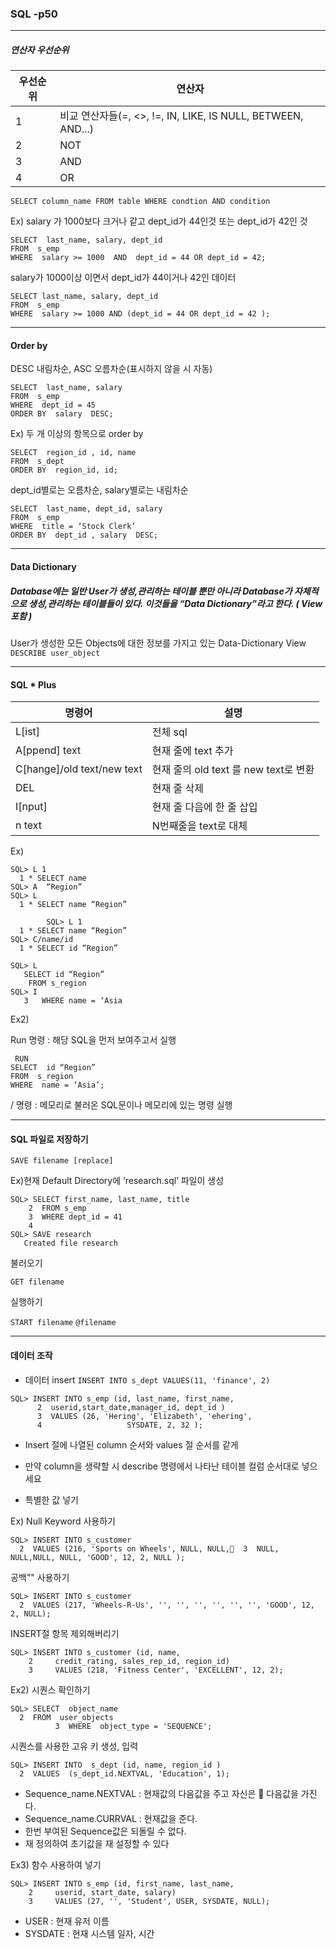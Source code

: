 ### SQL -p50

---

##### 연산자 우선순위

우선순위 | 연산자
---- | ----
1 | 비교 연산자들(=, <>, !=, IN, LIKE, IS NULL, BETWEEN, AND...)
2 | NOT
3 | AND
4 | OR

`SELECT column_name FROM table WHERE condtion AND condition`

Ex)
salary 가 1000보다 크거나 같고 dept_id가 44인것 또는 dept_id가 42인 것
```
SELECT  last_name, salary, dept_id
FROM  s_emp
WHERE  salary >= 1000  AND  dept_id = 44 OR dept_id = 42;

```

salary가 1000이상 이면서 dept_id가 44이거나 42인 데이터
```
SELECT last_name, salary, dept_id
FROM  s_emp
WHERE  salary >= 1000 AND (dept_id = 44 OR dept_id = 42 );

```

---

#### Order by

DESC 내림차순, ASC 오름차순(표시하지 않을 시 자동)

```
SELECT  last_name, salary
FROM  s_emp
WHERE  dept_id = 45
ORDER BY  salary  DESC;

```

Ex)
두 개 이상의 항목으로 order by
```
SELECT  region_id , id, name
FROM  s_dept
ORDER BY  region_id, id;
```

dept_id별로는 오름차순, salary별로는 내림차순

```
SELECT  last_name, dept_id, salary
FROM  s_emp
WHERE  title = ‘Stock Clerk’
ORDER BY  dept_id , salary  DESC;
```

---


#### Data Dictionary

##### Database에는 일반 User가 생성,관리하는 테이블 뿐만 아니라 Database가 자체적으로 생성,관리하는 테이블들이 있다. 이것들을 “Data Dictionary”라고 한다. ( View 포함 )

User가 생성한 모든 Objects에 대한 정보를 가지고 있는 Data-Dictionary View
`DESCRIBE user_object`

----

#### SQL * Plus

명령어 | 설명
---- | ----
L[ist] | 전체 sql
A[ppend] text | 현재 줄에 text 추가
C[hange]/old text/new text | 현재 줄의 old text 를 new text로 변환
DEL | 현재 줄 삭제
I[nput] | 현재 줄 다음에 한 줄 삽입
n text | N번째줄을 text로 대체

 Ex)
 
 ```
 SQL> L 1
   1 * SELECT name
SQL> A  “Region”
SQL> L
   1 * SELECT name “Region”

 ```
 
 ```
         SQL> L 1
   1 * SELECT name “Region”
SQL> C/name/id
   1 * SELECT id “Region”
```

```
SQL> L
   SELECT id “Region”
    FROM s_region
SQL> I
   3   WHERE name = ‘Asia
```

Ex2)

Run 명령 : 해당 SQL을 먼저 보여주고서 실행

```
 RUN
SELECT  id “Region”
FROM  s_region
WHERE  name = ‘Asia’;

```

/ 명령 : 메모리로 불러온 SQL문이나 메모리에 있는 명령 실행

---

#### SQL 파일로 저장하기

`SAVE filename [replace]`

Ex)현재 Default Directory에 ‘research.sql’ 파일이 생성

```
SQL> SELECT first_name, last_name, title
    2  FROM s_emp
    3  WHERE dept_id = 41
    4  
SQL> SAVE research
   Created file research

```

불러오기

`GET filename`

실행하기

`START filename`
`@filename`

----

#### 데이터 조작

- 데이터 insert
`INSERT INTO s_dept VALUES(11, 'finance', 2)`

```
SQL> INSERT INTO s_emp (id, last_name, first_name,
      2  userid,start_date,manager_id, dept_id )
      3  VALUES (26, 'Hering', 'Elizabeth', 'ehering',
      4                   SYSDATE, 2, 32 );
```
- Insert 절에 나열된 column 순서와 values 절 순서를 같게
- 만약 column을 생략할 시 describe 명령에서 나타난 테이블 컬럼 순서대로 넣으세요

- 특별한 값 넣기


Ex)
Null Keyword 사용하기
```
SQL> INSERT INTO s_customer
  2  VALUES (216, 'Sports on Wheels', NULL, NULL,  3  NULL, NULL,NULL, NULL, 'GOOD', 12, 2, NULL );

```

공백"" 사용하기
```
SQL> INSERT INTO s_customer
  2  VALUES (217, 'Wheels-R-Us', '', '', '', '', '', '', 'GOOD', 12, 2, NULL);
```

INSERT절 항목 제외해버리기
```
SQL> INSERT INTO s_customer (id, name,
    2     credit_rating, sales_rep_id, region_id)
    3     VALUES (218, 'Fitness Center', 'EXCELLENT', 12, 2);

```

Ex2)
시퀀스 확인하기
```
SQL> SELECT  object_name
  2  FROM  user_objects
          3  WHERE  object_type = 'SEQUENCE';

```


시퀀스를 사용한 고유 키 생성, 입력
```
SQL> INSERT INTO  s_dept (id, name, region_id )
  2  VALUES  (s_dept_id.NEXTVAL, 'Education', 1);

```
- Sequence_name.NEXTVAL : 현재값의 다음값을 주고 자신은    다음값을 가진다.
- Sequence_name.CURRVAL : 현재값을 준다.
- 한번 부여된 Sequence값은 되돌릴 수 없다.
- 재 정의하여 초기값을 재 설정할 수 있다


Ex3)
함수 사용하여 넣기
```
SQL> INSERT INTO s_emp (id, first_name, last_name,
    2     userid, start_date, salary)
    3     VALUES (27, '', 'Student', USER, SYSDATE, NULL);
```

- USER : 현재 유저 이름
- SYSDATE : 현재 시스템 일자, 시간